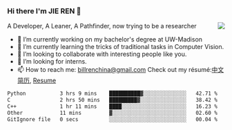 ### Hi there I'm JIE REN 👋

<img align="right" src="https://github-readme-stats.vercel.app/api?username=BillRencn&show_icons=true&icon_color=0366d6&bg_color=ffffff&hide_title=true" />
A Developer, A Leaner, A Pathfinder, now trying to be a researcher

- 🔭 I’m currently working on my bachelor's degree at UW-Madison
- 🌱 I’m currently learning the tricks of traditional tasks in Computer Vision.
- 👯 I’m looking to collaborate with interesting people like you. 
- 🤔 I’m looking for interns.
- 📫 How to reach me: billrenchina@gmail.com
Check out my résumé:[中文简历](), [Resume]()

<!--START_SECTION:waka-->

```txt
Python           3 hrs 9 mins    ██████████▓░░░░░░░░░░░░░░   42.71 %
C                2 hrs 50 mins   █████████▓░░░░░░░░░░░░░░░   38.42 %
C++              1 hr 11 mins    ████░░░░░░░░░░░░░░░░░░░░░   16.23 %
Other            11 mins         ▓░░░░░░░░░░░░░░░░░░░░░░░░   02.60 %
GitIgnore file   0 secs          ░░░░░░░░░░░░░░░░░░░░░░░░░   00.04 %
```

<!--END_SECTION:waka-->

